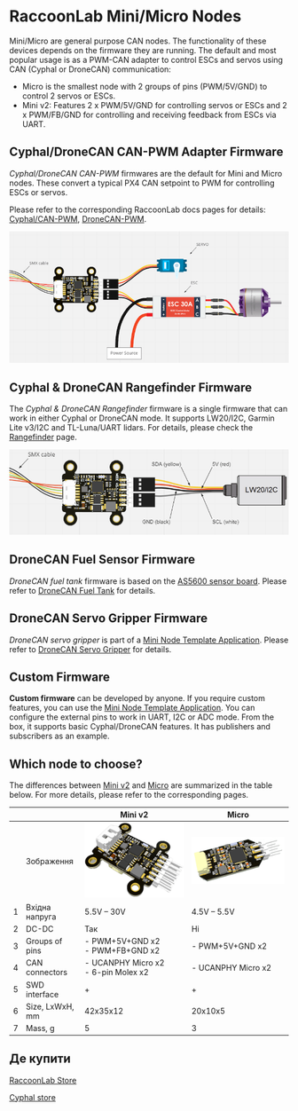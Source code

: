 # RaccoonLab Mini/Micro Nodes

Mini/Micro are general purpose CAN nodes. The functionality of these devices depends on the firmware they are running.
The default and most popular usage is as a PWM-CAN adapter to control ESCs and servos using CAN (Cyphal or DroneCAN) communication:

- Micro is the smallest node with 2 groups of pins (PWM/5V/GND) to control 2 servos or ESCs.
- Mini v2: Features 2 x PWM/5V/GND for controlling servos or ESCs and 2 x PWM/FB/GND for controlling and receiving feedback from ESCs via UART.

## Cyphal/DroneCAN CAN-PWM Adapter Firmware

_Cyphal/DroneCAN CAN-PWM_ firmwares are the default for Mini and Micro nodes.
These convert a typical PX4 CAN setpoint to PWM for controlling ESCs or servos.

Please refer to the corresponding RaccoonLab docs pages for details: [Cyphal/CAN-PWM](https://docs.raccoonlab.co/guide/can_pwm/cyphal.html), [DroneCAN-PWM](https://docs.raccoonlab.co/guide/can_pwm/dronecan.html).

![Mini v2 Node with Servo and ESC](../../assets/hardware/can_nodes/raccoonlab_mini_v2_with_servo.png)

## Cyphal & DroneCAN Rangefinder Firmware

The _Cyphal & DroneCAN Rangefinder_ firmware is a single firmware that can work in either Cyphal or DroneCAN mode.
It supports LW20/I2C, Garmin Lite v3/I2C and TL-Luna/UART lidars.
For details, please check the [Rangefinder](https://docs.raccoonlab.co/guide/can_pwm/rangefinder.html) page.

![Mini v2 Node with servo and ESC](../../assets/hardware/can_nodes/raccoonlab_mini_v2_lw20_i2c.png)

## DroneCAN Fuel Sensor Firmware

_DroneCAN fuel tank_ firmware is based on the [AS5600 sensor board](https://docs.raccoonlab.co/guide/as5600/).
Please refer to [DroneCAN Fuel Tank](https://docs.raccoonlab.co/guide/can_pwm/fuel_tank.html) for details.

## DroneCAN Servo Gripper Firmware

_DroneCAN servo gripper_ is part of a [Mini Node Template Application](https://github.com/RaccoonlabDev/mini_v2_node).
Please refer to [DroneCAN Servo Gripper](https://docs.raccoonlab.co/guide/can_pwm/servo_gripper.html) for details.

## Custom Firmware

**Custom firmware** can be developed by anyone.
If you require custom features, you can use the [Mini Node Template Application](https://github.com/RaccoonlabDev/mini_v2_node).
You can configure the external pins to work in UART, I2C or ADC mode.
From the box, it supports basic Cyphal/DroneCAN features.
It has publishers and subscribers as an example.

## Which node to choose?

The differences between [Mini v2](https://docs.raccoonlab.co/guide/can_pwm/can_pwm_mini_v2.html) and [Micro](https://docs.raccoonlab.co/guide/can_pwm/can_pwm_micro.html) are summarized in the table below.
For more details, please refer to the corresponding pages.

|   |                 | Mini v2                                   | Micro                                       |
| - | --------------- | ----------------------------------------- | ------------------------------------------- |
|   | Зображення      | ![RaccoonLab Mini v2 Node][Mini v2 Node]  | ![RaccoonLab Micro Node][Micro Node]        |
| 1 | Вхідна напруга  | 5.5V – 30V                | 4.5V – 5.5V |
| 2 | DC-DC           | Так                                       | Ні                                          |
| 3 | Groups of pins  | - PWM+5V+GND x2 </br> - PWM+FB+GND x2     | - PWM+5V+GND x2                             |
| 4 | CAN connectors  | - UCANPHY Micro x2 </br> - 6-pin Molex x2 | - UCANPHY Micro x2                          |
| 5 | SWD interface   | +                                         | +                                           |
| 6 | Size, LxWxH, mm | 42x35x12                                  | 20x10x5                                     |
| 7 | Mass, g         | 5                                         | 3                                           |

[Mini v2 Node]: ../../assets/hardware/can_nodes/raccoonlab_mini_node.png
[Micro Node]: ../../assets/hardware/can_nodes/raccoonlab_micro_node.png

## Де купити

[RaccoonLab Store](https://raccoonlab.co/store)

[Cyphal store](https://cyphal.store/search?q=raccoonlab)
